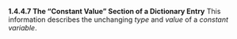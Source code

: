 **1.4.4.7 The “Constant Value” Section of a Dictionary Entry** This information describes the unchanging *type* and *value* of a *constant variable*. 

